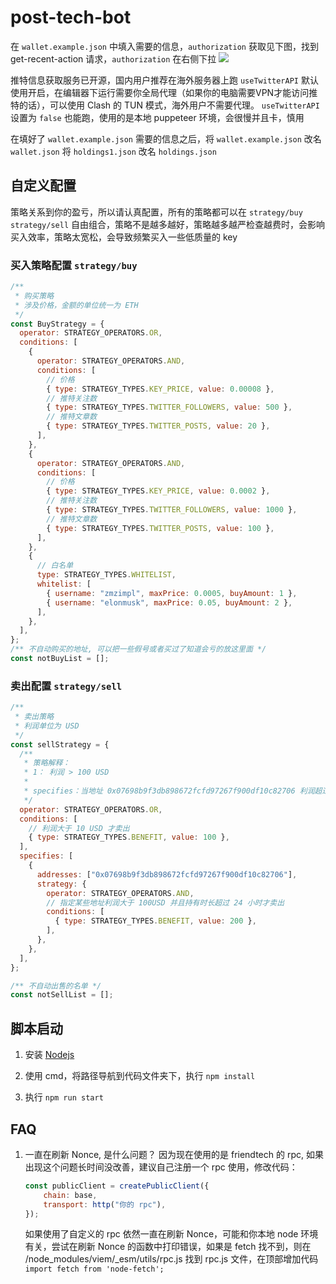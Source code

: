 # post-tech-bot

在 `wallet.example.json` 中填入需要的信息，`authorization` 获取见下图，找到 get-recent-action 请求，`authorization` 在右侧下拉
![](https://i.ibb.co/MG6b8R6/20230921190549.png)

推特信息获取服务已开源，国内用户推荐在海外服务器上跑
`useTwitterAPI` 默认使用开启，在编辑器下运行需要你全局代理（如果你的电脑需要VPN才能访问推特的话），可以使用 Clash 的 TUN 模式，海外用户不需要代理。
`useTwitterAPI` 设置为 `false` 也能跑，使用的是本地 puppeteer 环境，会很慢并且卡，慎用

在填好了 `wallet.example.json` 需要的信息之后，将 `wallet.example.json` 改名 `wallet.json`
将 `holdings1.json` 改名 `holdings.json`

## 自定义配置

策略关系到你的盈亏，所以请认真配置，所有的策略都可以在 `strategy/buy` `strategy/sell` 自由组合，策略不是越多越好，策略越多越严检查越费时，会影响买入效率，策略太宽松，会导致频繁买入一些低质量的 key

### 买入策略配置 `strategy/buy`

```js
/**
 * 购买策略
 * 涉及价格，金额的单位统一为 ETH
 */
const BuyStrategy = {
  operator: STRATEGY_OPERATORS.OR,
  conditions: [
    {
      operator: STRATEGY_OPERATORS.AND,
      conditions: [
        // 价格
        { type: STRATEGY_TYPES.KEY_PRICE, value: 0.00008 },
        // 推特关注数
        { type: STRATEGY_TYPES.TWITTER_FOLLOWERS, value: 500 },
        // 推特文章数
        { type: STRATEGY_TYPES.TWITTER_POSTS, value: 20 },
      ],
    },
    {
      operator: STRATEGY_OPERATORS.AND,
      conditions: [
        // 价格
        { type: STRATEGY_TYPES.KEY_PRICE, value: 0.0002 },
        // 推特关注数
        { type: STRATEGY_TYPES.TWITTER_FOLLOWERS, value: 1000 },
        // 推特文章数
        { type: STRATEGY_TYPES.TWITTER_POSTS, value: 100 },
      ],
    },
    {
      // 白名单
      type: STRATEGY_TYPES.WHITELIST,
      whitelist: [
        { username: "zmzimpl", maxPrice: 0.0005, buyAmount: 1 },
        { username: "elonmusk", maxPrice: 0.05, buyAmount: 2 },
      ],
    },
  ],
};
/** 不自动购买的地址, 可以把一些假号或者买过了知道会亏的放这里面 */
const notBuyList = [];
```

### 卖出配置 `strategy/sell`

```js
/**
 * 卖出策略
 * 利润单位为 USD
 */
const sellStrategy = {
  /**
   * 策略解释：
   * 1： 利润 > 100 USD
   * 
   * specifies：当地址 0x07698b9f3db898672fcfd97267f900df10c82706 利润超过 200 USD 才会卖出 0x07698b9f3db898672fcfd97267f900df10c82706
   */
  operator: STRATEGY_OPERATORS.OR,
  conditions: [
    // 利润大于 10 USD 才卖出
    { type: STRATEGY_TYPES.BENEFIT, value: 100 },
  ],
  specifies: [
    {
      addresses: ["0x07698b9f3db898672fcfd97267f900df10c82706"],
      strategy: {
        operator: STRATEGY_OPERATORS.AND,
        // 指定某些地址利润大于 100USD 并且持有时长超过 24 小时才卖出
        conditions: [
          { type: STRATEGY_TYPES.BENEFIT, value: 200 },
        ],
      },
    },
  ],
};

/** 不自动出售的名单 */
const notSellList = [];

```

## 脚本启动

1. 安装 [Nodejs](https://nodejs.org/en/download)
2. 使用 cmd，将路径导航到代码文件夹下，执行 `npm install`

3. 执行 `npm run start`

## FAQ

1. 一直在刷新 Nonce, 是什么问题？
    因为现在使用的是 friendtech 的 rpc, 如果出现这个问题长时间没改善，建议自己注册一个 rpc 使用，修改代码：

    ```js
    const publicClient = createPublicClient({
        chain: base,
        transport: http("你的 rpc"),
    });
    ```

    如果使用了自定义的 rpc 依然一直在刷新 Nonce，可能和你本地 node 环境有关，尝试在刷新 Nonce 的函数中打印错误，如果是 fetch 找不到，则在 /node_modules/viem/_esm/utils/rpc.js 找到 rpc.js 文件，在顶部增加代码
    `import fetch from 'node-fetch';`
